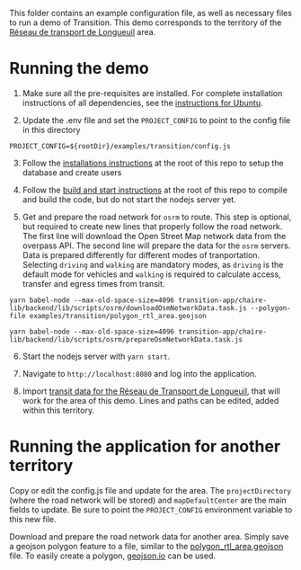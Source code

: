 This folder contains an example configuration file, as well as necessary files to run a demo of Transition. This demo corresponds to the territory of the [Réseau de transport de Longueuil](https://www.rtl-longueuil.qc.ca/) area.

# Running the demo

1. Make sure all the pre-requisites are installed. For complete installation instructions of all dependencies, see the [instructions for Ubuntu](../../docs/transition/installationUbuntu20.04.md).

2. Update the .env file and set the `PROJECT_CONFIG` to point to the config file in this directory

```
PROJECT_CONFIG=${rootDir}/examples/transition/config.js
```

3. Follow the [installations instructions](../../README.md#installation) at the root of this repo to setup the database and create users

4. Follow the [build and start instructions](../../README.md#build-and-start) at the root of this repo to compile and build the code, but do not start the nodejs server yet.

5. Get and prepare the road network for `osrm` to route. This step is optional, but required to create new lines that properly follow the road network. The first line will download the Open Street Map network data from the overpass API. The second line will prepare the data for the `osrm` servers. Data is prepared differently for different modes of tranportation. Selecting `driving` and `walking` are mandatory modes, as `driving` is the default mode for vehicles and `walking` is required to calculate access, transfer and egress times from transit.

```shell
yarn babel-node --max-old-space-size=4096 transition-app/chaire-lib/backend/lib/scripts/osrm/downloadOsmNetworkData.task.js --polygon-file examples/transition/polygon_rtl_area.geojson

yarn babel-node --max-old-space-size=4096 transition-app/chaire-lib/backend/lib/scripts/osrm/prepareOsmNetworkData.task.js
```

6. Start the nodejs server with `yarn start`.

7. Navigate to `http://localhost:8080` and log into the application.

8. Import [transit data for the Réseau de Transport de Longueuil](https://transitfeeds.com/p/reseau-de-transport-de-longueuil/37), that will work for the area of this demo. Lines and paths can be edited, added within this territory.

# Running the application for another territory

Copy or edit the config.js file and update for the area. The `projectDirectory` (where the road network will be stored) and `mapDefaultCenter` are the main fields to update. Be sure to point the `PROJECT_CONFIG` environment variable to this new file.

Download and prepare the road network data for another area. Simply save a geojson polygon feature to a file, similar to the [polygon_rtl_area.geojson](polygon_rtl_area.geojson) file. To easily create a polygon, [geojson.io](https://geojson.io) can be used.

